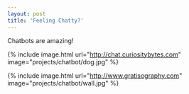 ```yaml
---
layout: post
title: 'Feeling Chatty?'
---
```



Chatbots are amazing!


{% include image.html url="http://chat.curiositybytes.com" image="projects/chatbot/dog.jpg" %}

{% include image.html url="http://www.gratisography.com" image="projects/chatbot/wall.jpg" %}
